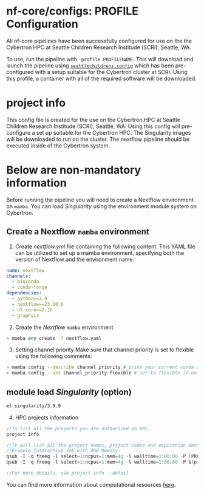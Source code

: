 # nf-core/configs: PROFILE Configuration

All nf-core pipelines have been successfully configured for use on the the Cybertron HPC at Seattle Children Research Institude (SCRI), Seattle, WA.

To use, run the pipeline with `-profile PROFILENAME`. This will download and launch the pipeline using [`seattlechildrens.config`](../conf/seattlechildrens.config) which has been pre-configured with a setup suitable for the Cybertron cluster at SCRI. Using this profile, a container with all of the required software will be downloaded.

# project info
This config file is created for the use on the Cybertron HPC at Seattle Children Research Institude (SCRI), Seattle, WA. Using this config will pre-configure a set up suitable for the Cybertron HPC. The Singularity images will be downloaded to run on the cluster. The nextflow pipeline should be executed inside of the Cybertron system.

# Below are non-mandatory information 
Before running the pipeline you will need to create a Nextflow environment on `mamba`. You can load _Singularity_ using the environment module system on Cybertron. 

## Create a Nextflow `mamba` environment 

1. Create _nextflow.yml_ file containing the following content. This YAML file can be utilized to set up a mamba environment, specifying both the version of Nextflow and the environment name.

```yaml
name: nextflow
channels:
  - bioconda
  - conda-forge
dependencies:
  - python>=3.9
  - nextflow==23.10.0
  - nf-core==2.10
  - graphviz
```

2. Create the _Nextflow_ `mamba` environment

```bash
> mamba env create -f nextflow.yaml
```

3. Setting channel priority
Make sure that channel priority is set to flexible using the following comments:

```bash
> mamba config --describe channel_priority # print your current conda settings
> mamba config --set channel_priority flexible # set to flexible if not already done
```

## module load _Singularity_ (option)

```bash
ml singularity/3.9.9
```

4. HPC projects information

```groovy
//To list all the projects you are authorized on HPC.
project info
```
```groovy
//It will list all the project names, project codes and expiration dates.
//Example Interactive Job with 4GB Memory:
qsub -I -q freeq -l select=1:ncpus=1:mem=4g -l walltime=1:00:00 -P [PROJECT CODE]
qsub -I -q freeq -l select=1:ncpus=1:mem=4g -l walltime=1:00:00 -P $(project code [PROJECT NAME])

//For more details, use project info --detail
```
You can find more information about computational resources [here](https://child.seattlechildrens.org/research/center_support_services/research_informatics/research_scientific_computing/high_performance_computing_core/).


